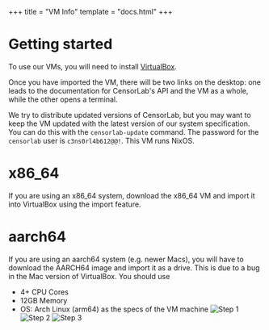 +++
title = "VM Info"
template = "docs.html"
+++
# Getting started
To use our VMs, you will need to install [VirtualBox](https://www.virtualbox.org/wiki/Downloads).

Once you have imported the VM, there will be two links on the desktop: one leads to the documentation for CensorLab's API and the VM as a whole, while the other opens a terminal.

We try to distribute updated versions of CensorLab, but you may want to keep the VM updated with the latest version of our system specification. You can do this with the `censorlab-update` command. The password for the `censorlab` user is `c3ns0rl4b612@@!`. This VM runs NixOS.

# x86\_64
If you are using an x86\_64 system, download the x86\_64 VM and import it into VirtualBox using the import feature.

# aarch64
If you are using an aarch64 system (e.g. newer Macs), you will have to download the AARCH64 image and import it as a drive. This is due to a bug in the Mac version of VirtualBox.
You should use
* 4+ CPU Cores
* 12GB Memory
* OS: Arch Linux (arm64)
as the specs of the VM machine
![Step 1](/images/vm_config1.png)
![Step 2](/images/vm_config2.png)
![Step 3](/images/vm_config3.png)

